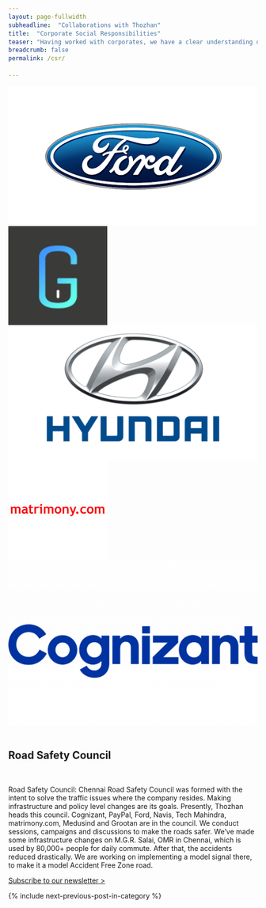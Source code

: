 ```yaml
---
layout: page-fullwidth
subheadline:  "Collaborations with Thozhan"
title:  "Corporate Social Responsibilities"
teaser: "Having worked with corporates, we have a clear understanding of the needs of a company which aims to contribute to societal goals of a philanthropic, activist, or charitable nature by engaging in or supporting volunteering or ethically-oriented practices. We have 80G for tax exemptions."
breadcrumb: false
permalink: /csr/

---
```

<div class="row">
<div class="small-3 columns"><img src='/images/Ford.png'></div>
<div class="small-2 columns"><img src='/images/GT.png'></div>
<div class="small-3 columns"><img src='/images/hyundai.png'></div>
<div class="small-2 columns"><img src='/images/matrimony.jpg'></div>
<div class="small-2 columns"><img src='/images/Cognizant.png'></div>
</div><br/>

<h2>Road Safety Council</h2><br/>
<p>Road Safety Council: Chennai Road Safety Council was formed with the intent to solve the traffic issues where the company resides. Making infrastructure and policy level changes are its goals. Presently, Thozhan heads this council. Cognizant, PayPal, Ford, Navis, Tech Mahindra, matrimony.com, Medusind and Grootan are in the council. We conduct sessions, campaigns and discussions to make the roads safer. We’ve made some infrastructure changes on M.G.R. Salai, OMR in Chennai, which is used by 80,000+ people for daily commute. After that, the accidents reduced drastically. We are working on implementing a model signal there, to make it a model Accident Free Zone road.</p>

<a class="radius button small" href="https://forms.gle/9n5TKAfcby4JceYN9">Subscribe to our newsletter > </a>


<div id="bottom" class="row t30">
    <div class="small-12 columns">
       {% include next-previous-post-in-category %}
    </div><!-- /.small-12.columns -->
</div>



 [1]: http://foundation.zurb.com/docs/components/grid.html
